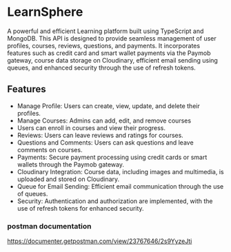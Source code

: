 
# LearnSphere 
A powerful and efficient Learning platform built using TypeScript and MongoDB. This API is designed to provide seamless management of user profiles, courses, reviews, questions, and payments. It incorporates features such as credit card and smart wallet payments via the Paymob gateway, course data storage on Cloudinary, efficient email sending using queues, and enhanced security through the use of refresh tokens.



## Features
- Manage Profile: Users can create, view, update, and delete their profiles.
- Manage Courses: Admins can add, edit, and remove courses
- Users can enroll in courses and view their progress.
- Reviews: Users can leave reviews and ratings for courses.
- Questions and Comments: Users can ask questions and leave comments on courses.
- Payments: Secure payment processing using credit cards or smart wallets through the Paymob gateway.
- Cloudinary Integration: Course data, including images and multimedia, is uploaded and stored on Cloudinary.
- Queue for Email Sending: Efficient email communication through the use of queues.
- Security: Authentication and authorization are implemented, with the use of refresh tokens for enhanced security.
### postman documentation
https://documenter.getpostman.com/view/23767646/2s9YyzeJti

